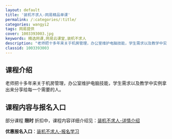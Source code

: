 ```yaml
---
layout: default
title: '装机不求人-网易精品单课'
permalink: /:categories/:title/
categories: wangyi2
tags: 网易提供
cover: 1003393003.jpg
keywords: 精选网课,网易云课堂,装机不求人
description: "老师把十多年来关于机房管理，办公室维护电脑技能，学生需求以及教学中实例拿出来分享给每一个需要的人。装机不求人"
classid: 1003393003
---
```


## 课程介绍

老师把十多年来关于机房管理，办公室维护电脑技能，学生需求以及教学中实例拿出来分享给每一个需要的人。

## 课程内容与报名入口

部分课程 **限时** 折扣中，课程内容详细介绍见：[装机不求人-详情介绍](https://study.163.com/course/introduction/1003393003.htm?share=1&shareId=1025206652&utm_campaign=share&utm_medium=iphoneShare&utm_source=&utm_u=1025206652)

**优惠报名入口**：[装机不求人-报名学习](https://study.163.com/course/introduction/1003393003.htm?share=1&shareId=1025206652&utm_campaign=share&utm_medium=iphoneShare&utm_source=&utm_u=1025206652)

